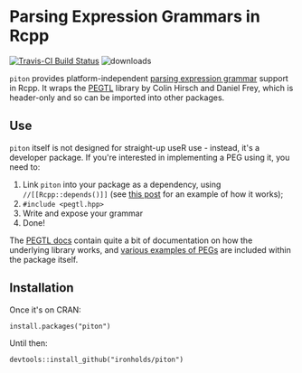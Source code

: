 # Parsing Expression Grammars in Rcpp
[![Travis-CI Build Status](https://travis-ci.org/Ironholds/piton.svg?branch=master)](https://travis-ci.org/Ironholds/piton) ![downloads](http://cranlogs.r-pkg.org/badges/grand-total/piton)

`piton` provides platform-independent [parsing expression grammar](https://en.wikipedia.org/wiki/Parsing_expression_grammar) support in Rcpp. It wraps the [PEGTL](https://github.com/taocpp/PEGTL) library by Colin Hirsch and Daniel Frey, which is header-only and so can be imported into other packages.

## Use

`piton` itself is not designed for straight-up useR use - instead, it's a developer package. If you're interested in implementing a PEG using it, you need to:

1. Link `piton` into your package as a dependency, using `//[[Rcpp::depends()]]` (see [this post](http://gallery.rcpp.org/articles/a-first-boost-example/) for an example of how it works);
2. `#include <pegtl.hpp>`
3. Write and expose your grammar
4. Done!

The [PEGTL docs](https://github.com/taocpp/PEGTL/blob/master/doc/README.md) contain quite a bit of documentation on how the underlying library works, and [various examples of PEGs](https://github.com/taocpp/PEGTL/blob/master/doc/Contrib-and-Examples.md) are included within the package itself.


## Installation

Once it's on CRAN:

```
install.packages("piton")
```

Until then:

```
devtools::install_github("ironholds/piton")
```
